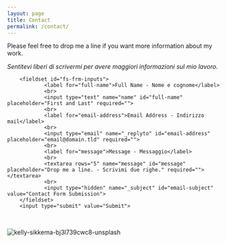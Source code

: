 ```yaml
---
layout: page
title: Contact
permalink: /contact/
---
```


Please feel free to drop me a line if you want more information about my work.

_Sentitevi liberi di scrivermi per avere maggiori informazioni sul mio lavoro._  


        
<form id="fs-frm" name="simple-contact-form" accept-charset="utf-8" action="https://formspree.io/f/xgeryypd" method="post">

        <fieldset id="fs-frm-inputs">  
                <label for="full-name">Full Name - Nome e cognome</label>  
                <br>
                <input type="text" name="name" id="full-name" placeholder="First and Last" required="">  
                <br>
                <label for="email-address">Email Address - Indirizzo mail</label>  
                <br>
                <input type="email" name="_replyto" id="email-address" placeholder="email@domain.tld" required="">  
                <br>
                <label for="message">Message - Messaggio</label>  
                <br>
                <textarea rows="5" name="message" id="message" placeholder="Drop me a line. - Scrivimi due righe." required=""></textarea>   
                <br>
                <input type="hidden" name="_subject" id="email-subject" value="Contact Form Submission">  
        </fieldset>   
        <input type="submit" value="Submit">  
</form>  

<br>


 
 
![kelly-sikkema-bj3l739cwc8-unsplash](https://user-images.githubusercontent.com/57620839/94664646-6d682f00-030b-11eb-894f-56618c6e798c.jpg)


